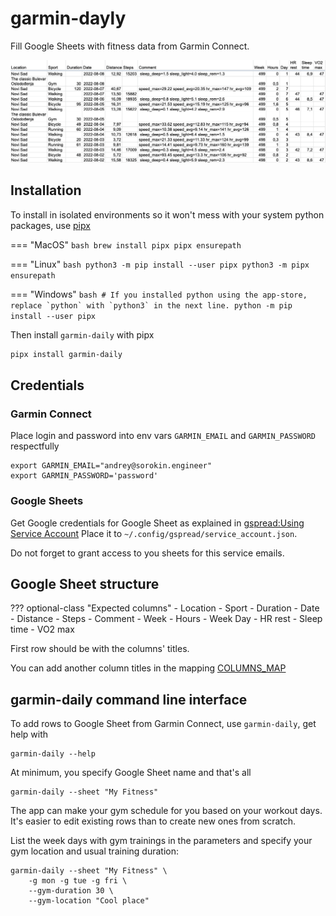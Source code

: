 # garmin-dayly

Fill Google Sheets with fitness data from Garmin Connect.

![garmin-daily.png](garmin-daily.png)

## Installation
To install in isolated environments so it won't mess with your system python packages, 
use [pipx](https://pypa.github.io/pipx/)

=== "MacOS"
    ```bash
    brew install pipx
    pipx ensurepath
    ```

=== "Linux"
    ```bash
    python3 -m pip install --user pipx
    python3 -m pipx ensurepath
    ```

=== "Windows"
    ```bash
    # If you installed python using the app-store, replace `python` with `python3` in the next line.
    python -m pip install --user pipx
    ```

Then install `garmin-daily` with pipx
```bash
pipx install garmin-daily
```

## Credentials

### Garmin Connect
Place login and password into env vars `GARMIN_EMAIL` and `GARMIN_PASSWORD` respectfully

    export GARMIN_EMAIL="andrey@sorokin.engineer"
    export GARMIN_PASSWORD='password'

### Google Sheets
Get Google credentials for Google Sheet as explained in [gspread:Using Service Account](https://docs.gspread.org/en/latest/oauth2.html#enable-api-access-for-a-project)
Place it to `~/.config/gspread/service_account.json`.

Do not forget to grant access to you sheets for this service emails.

## Google Sheet structure

??? optional-class "Expected columns"
    - Location
    - Sport
    - Duration
    - Date
    - Distance
    - Steps
    - Comment
    - Week
    - Hours
    - Week Day
    - HR rest
    - Sleep time
    - VO2 max

First row should be with the columns' titles.

You can add another column titles in the mapping [COLUMNS_MAP](api-reference/columns_mapper/)

## garmin-daily command line interface

To add rows to Google Sheet from Garmin Connect, use `garmin-daily`, get help with

    garmin-daily --help

At minimum, you specify Google Sheet name and that's all

    garmin-daily --sheet "My Fitness"

The app can make your gym schedule for you based on your workout days.
It's easier to edit existing rows than to create new ones from scratch.

List the week days with gym trainings in the parameters
and specify your gym location and usual training duration:

    garmin-daily --sheet "My Fitness" \
        -g mon -g tue -g fri \
        --gym-duration 30 \
        --gym-location "Cool place"

